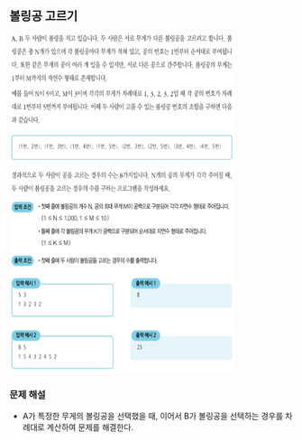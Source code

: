 ## 볼링공 고르기
<div>
    <img src="image1.PNG" width="400" height="600">
</div>

### 문제 해설
- A가 특정한 무게의 볼링공을 선택했을 때, 이어서 B가 볼링공을 선택하는 경우를 차례대로 계산하여 문제를 해결한다.